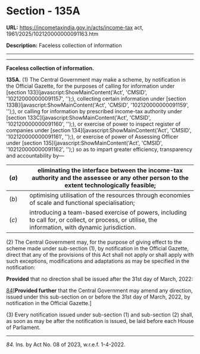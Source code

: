 # Section - 135A

**URL:** https://incometaxindia.gov.in/acts/income-tax act, 1961/2025/102120000000091163.htm

**Description:** Faceless collection of information

---

****

**Faceless collection of information.**

**135A.** (1) The Central Government may make a scheme, by notification in the Official Gazette, for the purposes of calling for information under [section 133](javascript:ShowMainContent\('Act', 'CMSID', '102120000000091157', ''\);), collecting certain information under [section 133B](javascript:ShowMainContent\('Act', 'CMSID', '102120000000091159', ''\);), or calling for information by prescribed income-tax authority under [section 133C](javascript:ShowMainContent\('Act', 'CMSID', '102120000000091160', ''\);), or exercise of power to inspect register of companies under [section 134](javascript:ShowMainContent\('Act', 'CMSID', '102120000000091161', ''\);), or exercise of power of Assessing Officer under [section 135](javascript:ShowMainContent\('Act', 'CMSID', '102120000000091162', ''\);) so as to impart greater efficiency, transparency and accountability by—

(_a_)|  |  eliminating the interface between the income-tax authority and the assessee or any other person to the extent technologically feasible;  
---|---|---  
(_b_)|  |  optimising utilisation of the resources through economies of scale and functional specialisation;  
(_c_)|  |  introducing a team-based exercise of powers, including to call for, or collect, or process, or utilise, the information, with dynamic jurisdiction.  
  
(2) The Central Government may, for the purpose of giving effect to the scheme made under sub-section (1), by notification in the Official Gazette, direct that any of the provisions of this Act shall not apply or shall apply with such exceptions, modifications and adaptations as may be specified in the notification:

**Provided** that no direction shall be issued after the 31st day of March, 2022:

[84](javascript:ShowFootnote\('fn84'\);)[**Provided further** that the Central Government may amend any direction, issued under this sub-section on or before the 31st day of March, 2022, by notification in the Official Gazette.]

(3) Every notification issued under sub-section (1) and sub-section (2) shall, as soon as may be after the notification is issued, be laid before each House of Parliament.

* * *

_84._ Ins. by Act No. 08 of 2023, w.r.e.f. 1-4-2022.